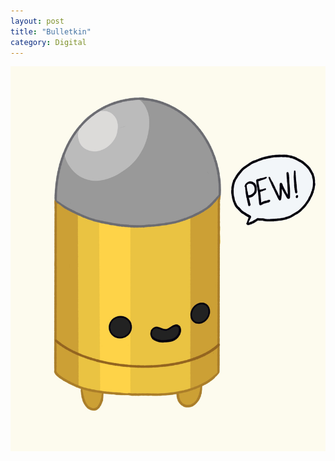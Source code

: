 ```yaml
---
layout: post
title: "Bulletkin"
category: Digital
---
```

![Bulletkin](/images/up/art/digital/bulletkin.jpeg)